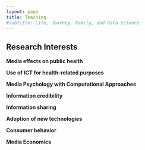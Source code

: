 ```yaml
---
layout: page
title: Teaching
#subtitle: Life, Journey, Family, and Data Science
---
```


## Research Interests
**Media effects on public health**

**Use of ICT for health-related purposes**

**Media Psychology with Computational Approaches**

**Information credibility**

**Information sharing**

**Adoption of new technologies**

**Consumer behavior**

**Media Economics**
